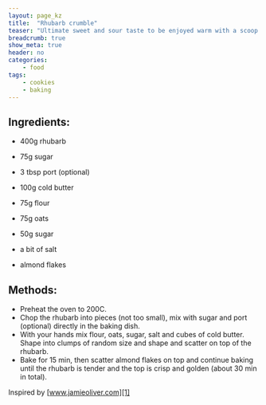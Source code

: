 ```yaml
---
layout: page_kz
title:  "Rhubarb crumble"
teaser: "Ultimate sweet and sour taste to be enjoyed warm with a scoop of cold ice cream"
breadcrumb: true
show_meta: true
header: no
categories:
    - food
tags:
    - cookies
    - baking
---
```


## Ingredients:

* 400g rhubarb
* 75g sugar
* 3 tbsp port (optional)

* 100g cold butter
* 75g flour
* 75g oats
* 50g sugar
* a bit of salt
* almond flakes


## Methods:

* Preheat the oven to 200C.
* Chop the rhubarb into pieces (not too small), mix with sugar and port (optional) directly in the baking dish.
* With your hands mix flour, oats, sugar, salt and cubes of cold butter. Shape into clumps of random size and shape and scatter on top of the rhubarb.
* Bake for 15 min, then scatter almond flakes on top and continue baking until the rhubarb is tender and the top is crisp and golden (about 30 min in total).



Inspired by [www.jamieoliver.com][1]

[1]: https://www.jamieoliver.com/features/how-to-make-rhubarb-crumble/